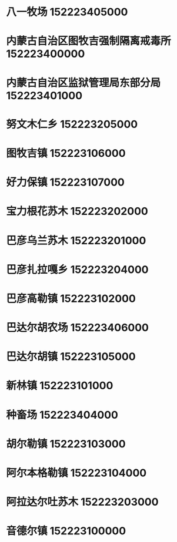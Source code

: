 # 八一牧场 152223405000
# 内蒙古自治区图牧吉强制隔离戒毒所 152223400000
# 内蒙古自治区监狱管理局东部分局 152223401000
# 努文木仁乡 152223205000
# 图牧吉镇 152223106000
# 好力保镇 152223107000
# 宝力根花苏木 152223202000
# 巴彦乌兰苏木 152223201000
# 巴彦扎拉嘎乡 152223204000
# 巴彦高勒镇 152223102000
# 巴达尔胡农场 152223406000
# 巴达尔胡镇 152223105000
# 新林镇 152223101000
# 种畜场 152223404000
# 胡尔勒镇 152223103000
# 阿尔本格勒镇 152223104000
# 阿拉达尔吐苏木 152223203000
# 音德尔镇 152223100000
